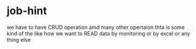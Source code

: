 # job-hint
we have to have CRUD operation amd many other opertaion thta is some kind of the like how we want to READ data by monitoring or by excel or any thing else
